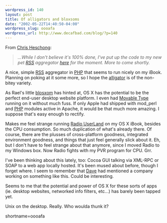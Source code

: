 ```yaml
--- 
wordpress_id: 140
layout: post
title: Of alligators and bloxsoms
date: "2002-05-22T14:40:50-04:00"
wordpress_slug: oooafa
wordpress_url: http://www.decafbad.com/blog/?p=140
---
```

<p>From <a href="http://chris.wiw.org/2002/05/22#200205111043">Chris Heschong</a>:<blockquote><i>...While I don't believe it's 100% done, I've put up the code to my new pet <a href="http://www.decafbad.com/twiki/bin/view/Main/RSS">RSS</a> aggregator <a href="http://wiw.org/~chris/pet/alligator">here</a> for the moment. More to come shortly.</i></blockquote>A nice, simple <a href="http://www.decafbad.com/twiki/bin/view/Main/RSS">RSS</a> aggregator in <a href="http://www.decafbad.com/twiki/bin/view/Main/PHP">PHP</a> that seems to run nicely on my iBook.  Planning on poking at it some more, so I hope the <a href="http://wiw.org/~chris/pet/alligator">alligator</a> is of the non-bitey variety.</p>
<p>As Rael's little <a href="http://www.oreillynet.com/~rael/lang/perl/blosxom/">blosxom</a> has hinted at, OS X has the potential to be the perfect end-user desktop website platform.  I even had <a href="http://www.movabletype.org">Movable Type</a> running on it without much fuss.  If only Apple had shipped with mod_perl and <a href="http://www.decafbad.com/twiki/bin/view/Main/PHP">PHP</a> modules active in Apache, it would be that much more amazing.  I suppose that's easy enough to rectify.  </p>
<p>Makes me feel strange running <a href="http://radio.userland.com">Radio <a href="http://www.decafbad.com/twiki/bin/view/Main/UserLand">UserLand</a></a> on my OS X iBook, besides the CPU consumption.  So much duplication of what's already there.  Of course, there are the plusses of cross-platform goodness, integrated environment goodness, and things that just feel generally slick about it.  Eh, but I don't have to feel strange about that anymore, since I moved Radio to my Windows box.  Now Radio fights with my PVR program for CPU.  Grr.</p>
<p>I've been thinking about this lately, too: Cocoa GUI talking via XML-RPC or SOAP to a web app locally hosted.  It's been mused about before, though I forget where.  I seem to remember that <a href="http://scriptingnews.userland.com">Dave</a> had mentioned a company working on something like this.  Could be interesting.</p>
<p>Seems to me that the potential and power of OS X for these sorts of apps (ie. desktop websites, networked info filters, etc...) has barely been tapped yet.</p>
<p>Unix on the desktop.  Really.  Who woulda thunk it?</p>
<!--more-->
shortname=oooafa
